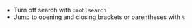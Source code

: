 * Turn off search with `:nohlsearch`
* Jump to opening and closing brackets or parentheses with `%`
